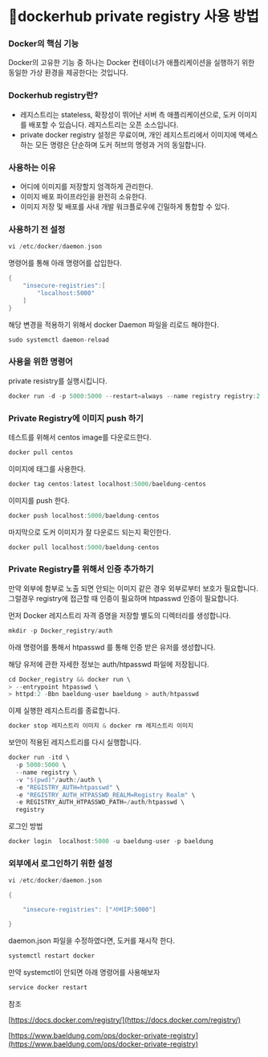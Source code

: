 # 🌱dockerhub private registry 사용 방법

### Docker의 핵심 기능

Docker의 고유한 기능 중 하나는 Docker 컨테이너가 애플리케이션을 실행하기 위한 동일한 가상 환경을 제공한다는 것입니다.

### Dockerhub registry란?

- 레지스트리는 stateless, 확장성이 뛰어난 서버 측 애플리케이션으로, 도커 이미지를 배포할 수 있습니다. 레지스트리는 오픈 소스입니다.
- private docker registry 설정은 무료이며, 개인 레지스트리에서 이미지에 액세스하는 모든 명령은 단순하며 도커 허브의 명령과 거의 동일합니다.

### 사용하는 이유

- 어디에 이미지를 저장할지 엄격하게 관리한다.
- 이미지 배포 파이프라인을 완전히 소유한다.
- 이미지 저장 및 배포를 사내 개발 워크플로우에 긴밀하게 통합할 수 있다.

### 사용하기 전 설정

```kotlin
vi /etc/docker/daemon.json
```

명령어를 통해 아래 명령어를 삽입한다.

```kotlin
{
    "insecure-registries":[
        "localhost:5000"
    ]
}
```

해당 변경을 적용하기 위해서 docker Daemon 파일을 리로드 해야한다.

```kotlin
sudo systemctl daemon-reload
```

### 사용을 위한 명령어

private resistry를 실행시킵니다.

```kotlin
docker run -d -p 5000:5000 --restart=always --name registry registry:2
```

### Private Registry에 이미지 push 하기

테스트를 위해서 centos image를 다운로드한다.

```kotlin
docker pull centos
```

이미지에 태그를 사용한다.

```kotlin
docker tag centos:latest localhost:5000/baeldung-centos
```

이미지를 push 한다.

```kotlin
docker push localhost:5000/baeldung-centos
```

마지막으로 도커 이미지가 잘 다운로드 되는지 확인한다.

```kotlin
docker pull localhost:5000/baeldung-centos
```

### Private ****Registry****를 위해서 인증 추가하기

만약 외부에 함부로 노출 되면 안되는 이미지 같은 경우 외부로부터 보호가 필요합니다. 그럴경우 registry에 접근할 때 인증이 필요하며 htpasswd 인증이 필요합니다.

먼저 Docker 레지스트리 자격 증명을 저장할 별도의 디렉터리를 생성합니다.

```kotlin
mkdir -p Docker_registry/auth
```

아래 명령어를 통해서 htpasswd 를 통해 인증 받은 유저를 생성합니다.

해당 유저에 관한 자세한 정보는 auth/htpasswd 파일에 저장됩니다.

```kotlin
cd Docker_registry && docker run \
> --entrypoint htpasswd \
> httpd:2 -Bbn baeldung-user baeldung > auth/htpasswd
```

이제 실행한 레지스트리를 종료합니다.

```kotlin
docker stop 레지스트리 이미지 & docker rm 레지스트리 이미지
```

보안이 적용된 레지스트리를 다시 실행합니다.

```kotlin
docker run -itd \
  -p 5000:5000 \
  --name registry \
  -v "$(pwd)"/auth:/auth \
  -e "REGISTRY_AUTH=htpasswd" \
  -e "REGISTRY_AUTH_HTPASSWD_REALM=Registry Realm" \
  -e REGISTRY_AUTH_HTPASSWD_PATH=/auth/htpasswd \
  registry
```

로그인 방법

```kotlin
docker login  localhost:5000 -u baeldung-user -p baeldung
```

### 외부에서 로그인하기 위한 설정

```kotlin
vi /etc/docker/daemon.json
```

```kotlin
{

    "insecure-registries": ["서버IP:5000"]

}
```

daemon.json 파일을 수정하였다면,  도커를 재시작 한다.

```kotlin
systemctl restart docker
```

만약 systemctl이 안되면 아래 명령어를 사용해보자

```kotlin
service docker restart
```

참조

[https://docs.docker.com/registry/](https://docs.docker.com/registry/)

[https://www.baeldung.com/ops/docker-private-registry](https://www.baeldung.com/ops/docker-private-registry)